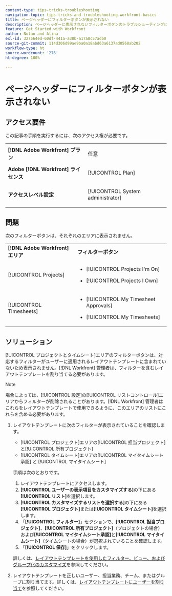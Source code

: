 ```yaml
---
content-type: tips-tricks-troubleshooting
navigation-topic: tips-tricks-and-troubleshooting-workfront-basics
title: ページヘッダーにフィルターボタンが表示されない
description: ページヘッダーに表示されないフィルターボタンのトラブルシューティングについては、この記事を参照してください。
feature: Get Started with Workfront
author: Nolan and Alina
exl-id: 327564ed-60df-441a-a38b-a17a8c57adb0
source-git-commit: 114d306d99ae9ba0a18abd63a6137ad0568ab202
workflow-type: ht
source-wordcount: '276'
ht-degree: 100%

---
```


# ページヘッダーにフィルターボタンが表示されない

## アクセス要件

この記事の手順を実行するには、次のアクセス権が必要です。

<table style="table-layout:auto"> 
 <col> 
 <col> 
 <tbody> 
  <tr> 
   <td role="rowheader"><strong>[!DNL Adobe Workfront] プラン</strong></td> 
   <td> <p>任意</p> </td> 
  </tr> 
  <tr> 
   <td role="rowheader"><strong>Adobe [!DNL Workfront] ライセンス</strong></td> 
   <td> <p>[!UICONTROL Plan] </p> </td> 
  </tr> 
  <tr> 
   <td role="rowheader"><strong>アクセスレベル設定</strong></td> 
   <td> <p>[!UICONTROL System administrator]</p> </td> 
  </tr> 
 </tbody> 
</table>

## 問題

次のフィルターボタンは、それぞれのエリアに表示されません。

<table style="table-layout:auto"> 
 <col> 
 <col> 
 <tbody> 
  <tr> 
   <td><strong>[!DNL Adobe Workfront] エリア</strong></td> 
   <td><strong>フィルターボタン</strong></td> 
  </tr> 
  <tr> 
   <td> <p>[!UICONTROL Projects] </p> </td> 
   <td> 
    <ul> 
     <li> <p>[!UICONTROL Projects I'm On]</p> </li> 
     <li> <p>[!UICONTROL Projects I Own]</p> </li> 
    </ul> </td> 
  </tr> 
  <tr> 
   <td><span>[!UICONTROL Timesheets]</span> </td> 
   <td> 
    <ul> 
     <li> <p><span>[!UICONTROL My Timesheet Approvals]</span> </p> </li> 
     <li> <p><span>[!UICONTROL My Timesheets]</span> </p> </li> 
    </ul> </td> 
  </tr> 
 </tbody> 
</table>

## ソリューション

[!UICONTROL プロジェクトとタイムシート]エリアのフィルターボタンは、対応するフィルターがユーザーに適用されるレイアウトテンプレートに含まれていないため表示されません。[!DNL Workfront] 管理者は、フィルターを含むレイアウトテンプレートを割り当てる必要があります。

>[!NOTE]
>
>場合によっては、[!UICONTROL 設定]の[!UICONTROL リストコントロール]エリアからフィルターが削除されることがあります。[!DNL Workfront] 管理者はこれらをレイアウトテンプレートで使用できるように、このエリアのリストにこれらを含める必要があります。

1. レイアウトテンプレートに次のフィルターが表示されていることを確認します。

   * [!UICONTROL プロジェクト]エリアの[!UICONTROL 担当プロジェクト]と[!UICONTROL 所有プロジェクト]
   * [!UICONTROL タイムシート]エリアの[!UICONTROL マイタイムシート承認] と [!UICONTROL マイタイムシート]

   手順は次のとおりです。

   1. レイアウトテンプレートにアクセスします。
   1. **[!UICONTROL ユーザーの表示項目をカスタマイズする]**&#x200B;の下にある&#x200B;**[!UICONTROL リスト]**&#x200B;を選択します。
   1. **[!UICONTROL カスタマイズするリストを選択する]**&#x200B;の下にある&#x200B;**[!UICONTROL プロジェクト]**&#x200B;または&#x200B;**[!UICONTROL タイムシート]**&#x200B;を選択します。
   1. 「**[!UICONTROL フィルター]**」セクションで、**[!UICONTROL 担当プロジェクト]**、**[!UICONTROL 所有プロジェクト]**（プロジェクトの場合）および&#x200B;**[!UICONTROL マイタイムシート承認]**&#x200B;と&#x200B;**[!UICONTROL マイタイムシート]**（タイムシートの場合）が選択されていることを確認します。
   1. 「**[!UICONTROL 保存]**」をクリックします。

   詳しくは、[レイアウトテンプレートを使用したフィルター、ビュー、およびグループ化のカスタマイズ](../../administration-and-setup/customize-workfront/use-layout-templates/customize-fvg-list-controls-layout-template.md)を参照してください。

1. レイアウトテンプレートを正しいユーザー、担当業務、チーム、またはグループに割り当てます。詳しくは、[レイアウトテンプレートにユーザーを割り当て](../../administration-and-setup/customize-workfront/use-layout-templates/assign-users-to-layout-template.md)を参照してください。
